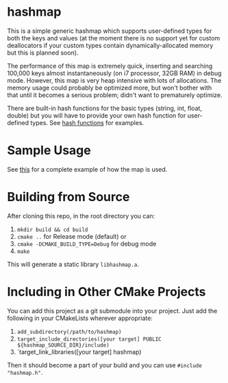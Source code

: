 # hashmap
This is a simple generic hashmap which supports user-defined types for both the keys and values (at the moment there is no support yet for custom deallocators if your custom types contain dynamically-allocated memory but this is planned soon).

The performance of this map is extremely quick, inserting and searching 100,000 keys almost instantaneously (on i7 processor, 32GB RAM) in debug mode. However, this map is very heap intensive with lots of allocations. The memory usage could probably be optimized more, but won't bother with that until it becomes a serious problem; didn't want to prematurely optimize.

There are built-in hash functions for the basic types (string, int, float, double) but you will have to provide your own hash function for user-defined types. See [hash functions](src/hash_function.c) for examples.

# Sample Usage
See [this](src/driver.c) for a complete example of how the map is used.

# Building from Source
After cloning this repo, in the root directory you can:
1. `mkdir build && cd build`
2. `cmake ..` for Release mode (default) or
3. `cmake -DCMAKE_BUILD_TYPE=Debug` for debug mode
4. `make`

This will generate a static library `libhashmap.a`.

# Including in Other CMake Projects
You can add this project as a git submodule into your project. Just add the following in your CMakeLists wherever appropriate:
1. `add_subdirectory(/path/to/hashmap)`
2. `target_include_directories([your target] PUBLIC ${hashmap_SOURCE_DIR}/include)`
3. `target_link_libraries([your target] hashmap)

Then it should become a part of your build and you can use `#include "hashmap.h"`.